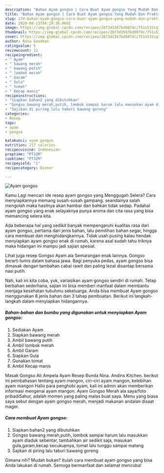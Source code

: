 ```yaml
---
description: "Bahan Ayam gongso | Cara Buat Ayam gongso Yang Mudah Dan Praktis"
title: "Bahan Ayam gongso | Cara Buat Ayam gongso Yang Mudah Dan Praktis"
slug: 174-bahan-ayam-gongso-cara-buat-ayam-gongso-yang-mudah-dan-praktis
date: 2020-08-11T04:19:36.069Z
image: https://img-global.cpcdn.com/recipes/2bf3d1567bd807dc/751x532cq70/ayam-gongso-foto-resep-utama.jpg
thumbnail: https://img-global.cpcdn.com/recipes/2bf3d1567bd807dc/751x532cq70/ayam-gongso-foto-resep-utama.jpg
cover: https://img-global.cpcdn.com/recipes/2bf3d1567bd807dc/751x532cq70/ayam-gongso-foto-resep-utama.jpg
author: Rosa Goodman
ratingvalue: 5
reviewcount: 12
recipeingredient:
- " Ayam"
- " bawang merah"
- " bawang putih"
- " lombok merah"
- " Garam"
- " Gula"
- " tomat"
- " Kecap manis"
recipeinstructions:
- "Siapkan bahan2 yang dibutuhkan"
- "Gongso bawang merah,putih, lombok sampai harum lalu masukkan ayam diaduk sebentar, tambahkan air sedikit saja, masukan gula,garam,kecap secukupnya, tomat lalu tunggu sampai matang"
- "Sajikan di piring lalu taburi bawang goreng"
categories:
- Resep
tags:
- ayam
- gongso

katakunci: ayam gongso 
nutrition: 217 calories
recipecuisine: Indonesian
preptime: "PT12M"
cooktime: "PT32M"
recipeyield: "1"
recipecategory: Dinner

---
```



![Ayam gongso](https://img-global.cpcdn.com/recipes/2bf3d1567bd807dc/751x532cq70/ayam-gongso-foto-resep-utama.jpg)

Kamu Lagi mencari ide resep ayam gongso yang Menggugah Selera? Cara menyiapkannya memang susah-susah gampang. seandainya salah mengolah maka hasilnya akan hambar dan bahkan tidak sedap. Padahal ayam gongso yang enak selayaknya punya aroma dan cita rasa yang bisa memancing selera kita.

Ada beberapa hal yang sedikit banyak mempengaruhi kualitas rasa dari ayam gongso, pertama dari jenis bahan, lalu pemilihan bahan segar, hingga cara membuat dan menghidangkannya. Tidak usah pusing kalau hendak menyiapkan ayam gongso enak di rumah, karena asal sudah tahu triknya maka hidangan ini mampu jadi sajian spesial.

Lihat juga resep Gongso Ayam ala Semarangan enak lainnya. Gongso berarti tumis dalam bahasa jawa. Bagi penyuka pedas, ayam gongso bisa dimasak dengan tambahan cabai rawit dan paling lezat disantap bersama nasi putih.


Nah, kali ini kita coba, yuk, variasikan ayam gongso sendiri di rumah. Tetap berbahan sederhana, sajian ini bisa memberi manfaat dalam membantu menjaga kesehatan tubuhmu sekeluarga. Anda bisa membuat Ayam gongso menggunakan 8 jenis bahan dan 3 tahap pembuatan. Berikut ini langkah-langkah dalam menyiapkan hidangannya.

<!--inarticleads1-->

##### Bahan-bahan dan bumbu yang digunakan untuk menyiapkan Ayam gongso:

1. Sediakan  Ayam
1. Siapkan  bawang merah
1. Ambil  bawang putih
1. Ambil  lombok merah
1. Ambil  Garam
1. Siapkan  Gula
1. Gunakan  tomat
1. Ambil  Kecap manis


Masak Gongso Ati Ampela Ayam Resep Bunda Nina. Andins Kitchen. berikut ini pembahasan tentang ayam mangon, ciri-ciri ayam mangon, kelebihan ayam mangon Hallo para penghobi ayam, kali ini admin akan memberikan informasi mengenai ayam mangon. Ayam Gongso Merah ala saya/foto pribadiSahur, adalah momen yang paling malas buat saya. Menu yang biasa saya sebut dengan ayam gongso merah, menjadi makanan andalan disaat mager. 

<!--inarticleads2-->

##### Cara membuat Ayam gongso:

1. Siapkan bahan2 yang dibutuhkan
1. Gongso bawang merah,putih, lombok sampai harum lalu masukkan ayam diaduk sebentar, tambahkan air sedikit saja, masukan gula,garam,kecap secukupnya, tomat lalu tunggu sampai matang
1. Sajikan di piring lalu taburi bawang goreng




Gimana nih? Mudah bukan? Itulah cara membuat ayam gongso yang bisa Anda lakukan di rumah. Semoga bermanfaat dan selamat mencoba!
